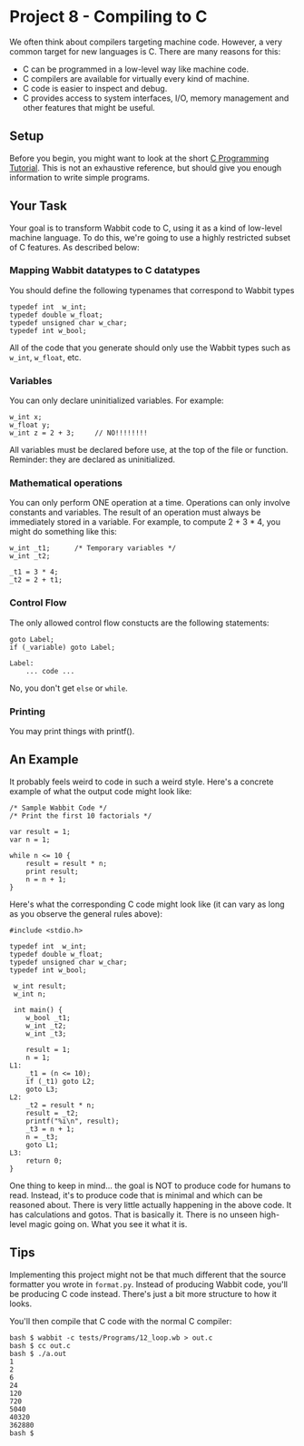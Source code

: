 # Project 8 - Compiling to C

We often think about compilers targeting machine code.  However, a
very common target for new languages is C.  There are many reasons for this:

* C can be programmed in a low-level way like machine code.
* C compilers are available for virtually every kind of machine.
* C code is easier to inspect and debug.
* C provides access to system interfaces, I/O, memory management and other features that might be useful.

## Setup

Before you begin, you might want to look at the short [C Programming
Tutorial](C-Programming-Tutorial.md). This is not an exhaustive
reference, but should give you enough information to write simple
programs.

## Your Task

Your goal is to transform Wabbit code to C, using it as a kind of
low-level machine language.  To do this, we're going to use a highly
restricted subset of C features.  As described below:

### Mapping Wabbit datatypes to C datatypes

You should define the following typenames that correspond to Wabbit
types

```
typedef int  w_int;
typedef double w_float;
typedef unsigned char w_char;
typedef int w_bool;
```

All of the code that you generate should only use the Wabbit types
such as `w_int`, `w_float`, etc.

### Variables

You can only declare uninitialized variables.  For example:

```
w_int x;
w_float y;
w_int z = 2 + 3;     // NO!!!!!!!!
```

All variables must be declared before use, at the top of the file or
function. Reminder: they are declared as uninitialized.

### Mathematical operations

You can only perform ONE operation at a time. Operations can
only involve constants and variables.  The result of an
operation must always be immediately stored in a variable.  For
example, to compute 2 + 3 * 4, you might do something like this:

```
w_int _t1;      /* Temporary variables */
w_int _t2;

_t1 = 3 * 4;
_t2 = 2 + t1;
```

### Control Flow

The only allowed control flow constucts are the following statements:

```
goto Label;
if (_variable) goto Label;

Label:
    ... code ...
```

No, you don't get `else` or `while`. 

### Printing

You may print things with printf().

## An Example

It probably feels weird to code in such a weird style.  Here's a
concrete example of what the output code might look like:

```
/* Sample Wabbit Code */
/* Print the first 10 factorials */

var result = 1;
var n = 1;

while n <= 10 {
    result = result * n;
    print result;
    n = n + 1;
}
```

Here's what the corresponding C code might look like (it can vary
as long as you observe the general rules above):

```
#include <stdio.h>

typedef int  w_int;
typedef double w_float;
typedef unsigned char w_char;
typedef int w_bool;

 w_int result;
 w_int n;

 int main() {
    w_bool _t1;
    w_int _t2;
    w_int _t3;

    result = 1;
    n = 1;
L1:
    _t1 = (n <= 10);
    if (_t1) goto L2;
    goto L3;
L2:
    _t2 = result * n;
    result = _t2;
    printf("%i\n", result);
    _t3 = n + 1;
    n = _t3;
    goto L1;
L3:
    return 0;
}
```

One thing to keep in mind... the goal is NOT to produce code for
humans to read.  Instead, it's to produce code that is minimal and
which can be reasoned about. There is very little actually happening
in the above code.  It has calculations and gotos. That is basically
it.  There is no unseen high-level magic going on. What you see
it what it is.

## Tips

Implementing this project might not be that much different that the
source formatter you wrote in `format.py`.  Instead of producing
Wabbit code, you'll be producing C code instead.  There's just a bit
more structure to how it looks.

You'll then compile that C code with the normal C compiler:

```
bash $ wabbit -c tests/Programs/12_loop.wb > out.c
bash $ cc out.c
bash $ ./a.out
1
2
6
24
120
720
5040
40320
362880
bash $
```
